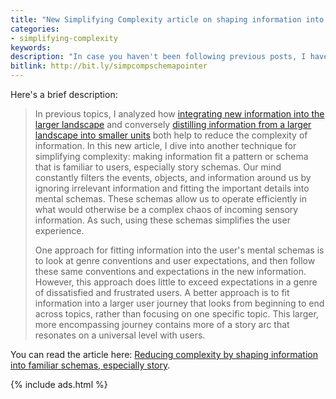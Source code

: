 ```yaml
---
title: "New Simplifying Complexity article on shaping information into familiar schemas, especially story"
categories:
- simplifying-complexity
keywords:
description: "In case you haven't been following previous posts, I have a microsite called <a href='https://idratherbewriting.com/simplifying-complexity/'>Simplifying Complexity</a> where I'm exploring various approaches for making complex information more usable and consumable. This microsite contains longer, more in-depth articles following a specific theme. My latest addition to the site is a new article called 'Reducing complexity by shaping information into familiar schemas, especially story'."
bitlink: http://bit.ly/simpcompschemapointer
---
```


Here's a brief description:

> In previous topics, I analyzed how [integrating new information into the larger landscape](https://idratherbewriting.com/simplifying-complexity/ensuring-information-harmony-in-the-larger-documentation-landscape.html) and conversely [distilling information from a larger landscape into smaller units](https://idratherbewriting.com/simplifying-complexity/reduction-layering-distillation.html) both help to reduce the complexity of information. In this new article, I dive into another technique for simplifying complexity: making information fit a pattern or schema that is familiar to users, especially story schemas. Our mind constantly filters the events, objects, and information around us by ignoring irrelevant information and fitting the important details into mental schemas. These schemas allow us to operate efficiently in what would otherwise be a complex chaos of incoming sensory information. As such, using these schemas simplifies the user experience.
>
> One approach for fitting information into the user's mental schemas is to look at genre conventions and user expectations, and then follow these same conventions and expectations in the new information. However, this approach does little to exceed expectations in a genre of dissatisfied and frustrated users. A better approach is to fit information into a larger user journey that looks from beginning to end across topics, rather than focusing on one specific topic. This larger, more encompassing journey contains more of a story arc that resonates on a universal level with users.

You can read the article here: [Reducing complexity by shaping information into familiar schemas, especially story](http://bit.ly/shapinginfoschemas).

{% include ads.html %}
